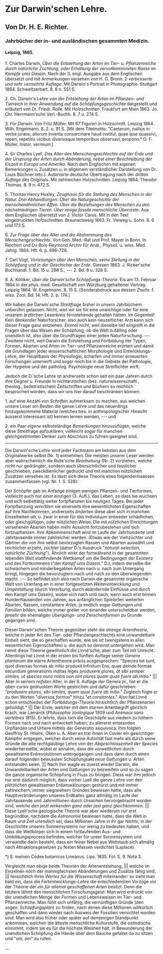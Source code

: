 # Zur Darwin'schen Lehre.

## Von Dr. H. E. Richter.

### Jahrbücher der in- und ausländischen gesammten Medizin.

#### Leipzig, 1865.

1\. Charles Darwin, _Über die Entstehung der Arten im Tier- u. Pflanzenreiche durch natürliche Züchtung, oder Erhaltung der vervollkommneten Rasse im Kampfe ums Dasein_. Nach der 3. engl. Ausgabe aus dem Englischen übersetzt und mit Anmerkungen versehen von H. G. Bronn. 2 _verbesserte und sehr vermehrte Auflage_. Mit Darwin's Portrait in Photographie. Stuttgart 1864. Schweitzerbart. 8. 8 n. 551 S.

2\. Ch. Darwin's _Lehre von der Entstehung der Arten im Pflanzen- und Tierreich in ihrer Anwendung auf die Schöpfungsgeschichte_ dargestellt und erläutert von Dr. Friedr. Rolle. Mit Holzschnitten. Fraukfurt am Main 1863. Jo. Chr. Herrmann'sche Verl.-Buchh. 8. 7 u. 274 S.

3\. _Für Darwin_. Von Fritz Müller. Mit 67 Figuren in Holzschnitt. Leipzig 1864. Wilh. Engelmann. 8. 2. u. 91 S. [Mit dem Titelmotto: "Caeterum, nullius in verba jurans, aliorum inventa consarcinare haud institul; quae ipse quaesivi, reperi, repetitis vicibus diversisque temporibus observavi, propono." O. F. Müller, histor. vermium.]

4\. Sir Charles Lyell, _Das Alter des Menschengeschlechts auf der Erde und der Ursprung der Arten durch Abänderung, nebst einer Beschreibung der Eiszeit ın Europa und Amerika_. Nach dem Englischen mit eigenen Bemerkungen u. Zusätzen u. in allgemein verständlicher Darstellung von Dr. Louis Büchner (etc.). Autorisirte deutsche Übertragung nach der _dritten Auflage_ des Originals. Mit zahlreichen Holzschnitten. Leipzig 1864. Theodor Thomas. 8. 9 n. 472 S.

5\. Thomas Henry Huxley, _Zeugnisse für die Stellung des Menschen in der Natur. Drei Abhandlungen: Über die Naturgeschichte der menschenähnlichen Affen. Über die Beziehungen des Menschen zu den nächstniedrigen Tieren. Über einige fossile menschliche Überreste_. Aus dem Englischen übersetzt von J. Victor Carus. Mit in den Text eingedruckten Holzschnitten. Braunschweig 1863. Fr. Vieweg u. Sohn. 8. 6 und 173 S.

6\. _Zur Frage über das Alter und die Abstammung des Menschengeschlechts_. Von Geh. Med.-Rat und Prof. Mayer in Bonn. In Reichert und Du Bois-Reymond Archiv für Anat., Physiol. u. wiss. Med. Jahrg. 1864. Hft. 6. p. 696-728.

7\. Carl Vogt, _Vorlesungen über den Menschen, seine Stellung in der Schöpfung und in der Geschichte der Erde_. Giessen 1863. J. Ricker'sche Buchhandl. 1. Bd. 15 u. 298 S., --- 2. Bd. 8 u. 328 S.

8\. A. Kölliker, _über die Darwin'sche Schöpfungs-Theorie_. Eis am 13. Februar 1864 in der phys. med. Gesellschaft von Würzburg gehaltener Vortrag. Leipzig 1864. W. Engelmann. 8. 15 S. [Sonderabdruck aus dessen Ztschr. f. wiss. Zool. Bd. 14. Hft. 2. p. 174.]

Wir haben die Darwin'sche _Streitfrage_ bisher in unsern Jahrbüchern unberührt gelassen. Nicht, weil wir sie für eine unwichtige oder für eine unserem ärztlichen Leserkreis fernstehende gehalten hätten. Im Gegenteil! Kein denkender Naturforscher, also auch kein neuzeitlicher Arzt kann sich dieser Frage ganz entziehen. _Einmal_ nicht, weil dieselbe tief eingreift in die Fragen über das Wesen der Schöpfung, ob die Welt zufälling oder unendlich ist, also über die Grundfragen einer jeden Naturforschung. --- _Zweitens_ nicht, weil Darwin die Entstehung und Fortbildung der Typen, Formen, Abarten und Arten im Tier- und Pflanzenreiche erörtert und damit die Grundlagen jeder wissenschaftlichen Morphologie und Entwicklungs-Lehre, der Hauptbasis der Physiologie, scharfen und immer erneuerten Forschungen unterwirft und sogar noch bis in die Gebiete der Pathologie, der Hygieine und der patholog. Psychologie neue Streiflichter wirft.

Jedoch die D.'sche Lehre ist andrerseits schon seit ein paar Jahren durch ihre Gegner u. Freunde in nichtärztlichen (bez. naturwissenschaftl., theolog., belletristischen) Zeitschriften und Büchern so reichlich besprochen worden, dass wir uns _hier_ darauf beschränken können:

1\. auf eine Anzahl von _Schriften_ aufmerksam zu machen, aus welchen unsere Leser am Besten die ganse Lehre und das neuerdings hinzugekommene Material (welches bes. in anthropologischer Hinsicht äusserst interessant ist) kennen lernen werden, --- und

2\. ein Paar _eigene_ selbstständige _Bemerkungen_ hinzuzufügen, welche diese Streitfrage aufzuklären, vielleicht sogar für manchen gleichgestimmten Denker zum Abschluss zu führen geeignet sind.

---

Die Darwin'sche _Lehre_ wird jeder Fachmann am liebsten aus dem Originalwerke selbst (Nr. 1) entnehmen. Die meisten unserer Leser werden aber wahrscheinlich die Rolle'sche _Bearbeitung_ (Nr. 2) vorziehen, welche nicht nur gedrängter, sondern auch übersichtlicher und fasslicher geschrieben, zweckdienlicher gedruckt und mit manchen nützlichen Zusätzen versehen ist. Es lässt sich diese Theorie etwa folgendermaassen zusammenfassen (vgl. Nr. 1. S. 528):

Der Schöpfer gab im Anfange einigen wenigen Pflanzen- und Tierformen, vielleicht auch nur _einer_ einzigen (3. Aufl.), das Leben, so dass sie wuchsen und sich selbsttätig weiter fortpflanzten bis heutigen Tages. Bei jeder Fortpflanzung _vererbten_ sie einerseits ihre wesentlichsten Eigenschaften auf ihre Nachkommen, andrerseits _änderten_ diese aber sich in manchen Einzelheiten _ab_, u. zwar in einer für das Individuum entweder schädlichen, oder gleichgültigen, oder nützlichen Weise. Die mit _nützlichen_ Einrichtungen versehenen Abarten haben mehr Aussicht fortzubestehen und sich fortzupflanzen. Ihre Abkommenschaft wird im Laufe der Jahrhunderte und Jahrtausende immer zahlreicher werden. (Etwas wie der Viehzüchter und Gärtner die von ihm selbst bevorzugten Rassen und Abarten auswählt und reichlicher erzieht, _züchtet_ (daher D.'s Ausdruck "_natural-selection, natürliche Züchtung_"). Ähnlich wirkt der fortwährend in der gesammten lebenden Welt stattfindende Wettkampf um die Bedingungen der Existenz und des Fortkommens ("der _Kampf ums Dasein_." D.), indem derselbe die schwächern und minderbegabten Arten nach u. nach zum Untergang bringt, hingegen die bevorzugtern nach und nach zu den überwiegenden macht. --- So befindet sich also nach Darwin die gesammte organische Welt von Uranfang an in einer fortgesetzten _Weiterentwicklung_ und _Umgestaltung_ (durch Vererbung, durch abändernde Einflüsse und durch den Kampf ums Dasein), wobei sich nach und nach, wenn auch erst binnen Hunderttausenden von Jahren, aus anfänglichen Spielarten weiterhin Abarten, Rassen, constantere _Arten_, ja endlich sogar _Gattungen_ und _Familien_ bilden, welche immer greller von einander unterscheidbar werden, jemehr die ehemaligen _Übergangs- und Zwischenformen_ zu Grunde gegangen sind.

Dieser Darwin'schen Theorie gegenüber steht die _strenge Artentheorie_, welche in jeder Art des Tier- oder Pflanzengeschlechts eine unwandelbare Einheit sieht, die so geschaffen wurde, wie sie _ist_ (wenigstens in allen wesentlichen Eigenschaften) u. die auch _so_ dereinst untergehen wird. Man nennt diese Theorie gewöhnlich die Linné'sche, aber zum Teil mit Unrecht. Allerdings hat Linné in der ersten bis fünften Auflage seiner _Genera plantarum_ die starre Artentheorie präcis ausgesprochen: "Species tot sunt, quot diversas formas ab initio produxit Infinitum Ens; quae deinde formae secundum generationis inditas leges produxere plures, _at sibi semper similes, ut species nunc nobis non sint plures quam quae fuere ab initio_." ||| Aber in seinem _reifsten_ Alter, in der 6. Auflage der Genera pl., hat er die oben cursiv gedruckten Worte gestrichen und dafür geschrieben: "_produxere plures, sibi similes, quam quae fuere ab initio_." Zugleich fügte er zu den Worten "_diversas formas_" hinzu "_et constantes_." Also hat Linné schon entschieden der _Fortbildungs-Theorie_ hinsichtlich der Pflanzenarten gehuldigt.* ||| Der Erste, welcher mit dem starren Artenbegriff gänzlich brach, war Lamarck (_Philosophie zoologique_ 1809 und _Animaux sans vertèbres_ 1815). Er lehrte, dass sich die Geschöpfe aus niedern zu höhern Formen nach und nach entwickelt haben; zu allererst entstanden Urpflanzen und Urtiere mittels der Generatio aequivoca. Ihm folgten Geoffroy St. Hilaire, Oken u. A. Aber es trat ihnen in Cuvier ein gewichtiger Kämpfer entgegen, welcher durch seine Autorität fast mehr als durch seine Gründe die alte rechtgläubige Lehre von der _Abgeschlossenheit der Species_ wiederherstellte, wobei er annahm, dass die _vorweltlichen_ durch gewaltsame Erdrevolutionen untergegangen und dass dann durch einen darauf folgenden bewussten Schöpfungsakt _neue_ Gattungen u. Arten entstanden seien. ||| Nach ihm wagte es zuerst wieder Darwin, die Unwandelbarkeit der Arten und Gattungen zu bezweifeln und so zu sagen die ganze organische Schöpfung in Fluss zu bringen. Diess war ihm jedoch nur erst dadurch möglich, dass vorher Lyell die ganze Lehre von den plötzlichen gewaltsamen Erdamwälzungen gestürzt und mit immer zahlreichern, immer siegreiehern Gründes bewiesen hatte, dass alle Hauptveränderungen unseres Erdballes ganz allmälig im Laufe der Jahrtausende und Jahrmillionen durch _Ursachen_ hervorgebracht worden sind, _welche den jetzt wirkenden ganz oder jast ganz gleichkommen_. ||| Diese Lyell'sche geologische Theorie war aber wiederum nur erst begründbar, nachdem die _Astronomie_ bewiesen hatte, dass die Welt in Raum und Zeit _unendlich_ sei, dass Millionen Jahre in ihr gar Nichts, in der Geschichte unseres Sonnensystems nur wenig zu bedeuten haben, und dass die Weltkörper sich in einem fortlaufenden Aus- und Umbildungsprocess befinden, welcher für unser Sonnensystem und verwandte darin besteht, dass ein feiner Nebel aus Weltstaub sich allmälig nach Attraktionsgesetzen zu festen Massen verdichtet (Laplace).

*) S. meinen Codex botanicus Lineanus. Lips. 1835. Fol. S. 9. Nota 3.

Vergleicht man obige beide Theorien der Artenentstehung, ||| welche im Einzelnen noch der mannigfachsten Abänderungen und Zusätze fähig sind, ||| hinsichtlich ihres _Wertes für die Wissenschaft_ miteinander: so sieht man bald ein, dass die _Fortentwicklungs-Lehre_ die entschiedensten Vorzüge vor der Theorie der _ein für allemal geschaffenen Arten_ besitzt. Denn die letztere lähmt den menschlichen Forschungsgeist. Man wird erdrückt von der unendlichen Menge der Formen und Lebensweisen im Tier- und Pflanzenreiche. Man fühlt sich unfähig, die vernünftigen Gründe (den sogen. _Schöpfungsplan_) zu finden, nach denen diese Millionen willkürlich geschaffen und dann wieder nach Ausweis der Fossilien vernichtet worden sind. Man wird also früher oder später auf demjenigen Standpunkt ankommen, welchen die älteste menschliche Kulturstufe, die _ostindische_ einnimmt, indem sie es für die höchste Weisheit hält, in Bewunderung der unendlichen Schöpfung die Hände über dem Bauche gefaltet da zu sitzen und "_om, om_" zu rufen.

...
